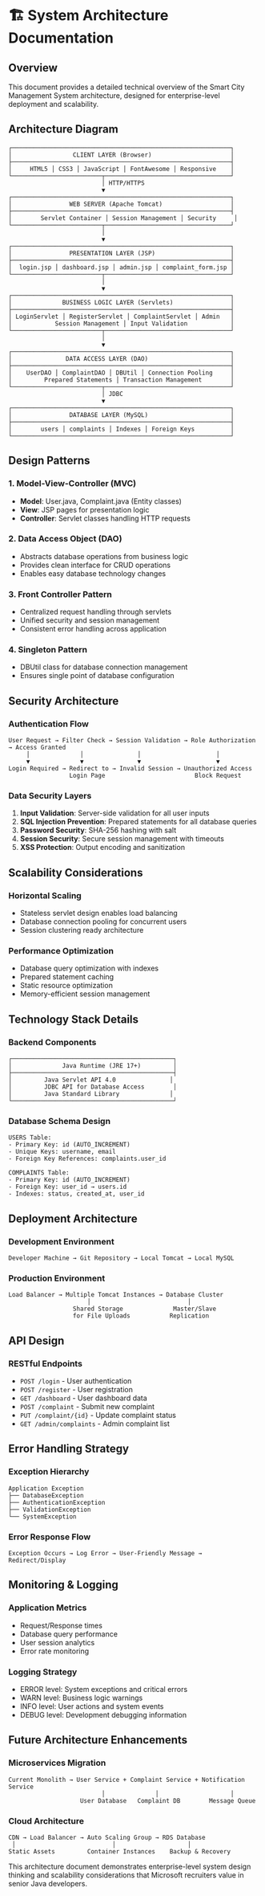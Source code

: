 # 🏗️ System Architecture Documentation

## Overview
This document provides a detailed technical overview of the Smart City Management System architecture, designed for enterprise-level deployment and scalability.

## Architecture Diagram

```
┌─────────────────────────────────────────────────────────────┐
│                 CLIENT LAYER (Browser)                      │
├─────────────────────────────────────────────────────────────┤
│     HTML5 │ CSS3 │ JavaScript │ FontAwesome │ Responsive    │
└─────────────────────────┬───────────────────────────────────┘
                          │ HTTP/HTTPS
                          ▼
┌─────────────────────────────────────────────────────────────┐
│                WEB SERVER (Apache Tomcat)                   │
├─────────────────────────────────────────────────────────────┤
│        Servlet Container │ Session Management │ Security     │
└─────────────────────────┬───────────────────────────────────┘
                          │
                          ▼
┌─────────────────────────────────────────────────────────────┐
│                PRESENTATION LAYER (JSP)                     │
├─────────────────────────────────────────────────────────────┤
│  login.jsp │ dashboard.jsp │ admin.jsp │ complaint_form.jsp │
└─────────────────────────┬───────────────────────────────────┘
                          │
                          ▼
┌─────────────────────────────────────────────────────────────┐
│              BUSINESS LOGIC LAYER (Servlets)                │
├─────────────────────────────────────────────────────────────┤
│ LoginServlet │ RegisterServlet │ ComplaintServlet │ Admin   │
│            Session Management │ Input Validation            │
└─────────────────────────┬───────────────────────────────────┘
                          │
                          ▼
┌─────────────────────────────────────────────────────────────┐
│               DATA ACCESS LAYER (DAO)                       │
├─────────────────────────────────────────────────────────────┤
│    UserDAO │ ComplaintDAO │ DBUtil │ Connection Pooling     │
│         Prepared Statements │ Transaction Management        │
└─────────────────────────┬───────────────────────────────────┘
                          │ JDBC
                          ▼
┌─────────────────────────────────────────────────────────────┐
│                DATABASE LAYER (MySQL)                       │
├─────────────────────────────────────────────────────────────┤
│        users │ complaints │ Indexes │ Foreign Keys          │
└─────────────────────────────────────────────────────────────┘
```

## Design Patterns

### 1. Model-View-Controller (MVC)
- **Model**: User.java, Complaint.java (Entity classes)
- **View**: JSP pages for presentation logic
- **Controller**: Servlet classes handling HTTP requests

### 2. Data Access Object (DAO)
- Abstracts database operations from business logic
- Provides clean interface for CRUD operations
- Enables easy database technology changes

### 3. Front Controller Pattern
- Centralized request handling through servlets
- Unified security and session management
- Consistent error handling across application

### 4. Singleton Pattern
- DBUtil class for database connection management
- Ensures single point of database configuration

## Security Architecture

### Authentication Flow
```
User Request → Filter Check → Session Validation → Role Authorization → Access Granted
     │              │               │                     │
     ▼              ▼               ▼                     ▼
Login Required → Redirect to → Invalid Session → Unauthorized Access
                 Login Page                         Block Request
```

### Data Security Layers
1. **Input Validation**: Server-side validation for all user inputs
2. **SQL Injection Prevention**: Prepared statements for all database queries
3. **Password Security**: SHA-256 hashing with salt
4. **Session Security**: Secure session management with timeouts
5. **XSS Protection**: Output encoding and sanitization

## Scalability Considerations

### Horizontal Scaling
- Stateless servlet design enables load balancing
- Database connection pooling for concurrent users
- Session clustering ready architecture

### Performance Optimization
- Database query optimization with indexes
- Prepared statement caching
- Static resource optimization
- Memory-efficient session management

## Technology Stack Details

### Backend Components
```
┌─────────────────────────────────────────────┐
│              Java Runtime (JRE 17+)         │
├─────────────────────────────────────────────┤
│         Java Servlet API 4.0               │
│         JDBC API for Database Access        │
│         Java Standard Library              │
└─────────────────────────────────────────────┘
```

### Database Schema Design
```
USERS Table:
- Primary Key: id (AUTO_INCREMENT)
- Unique Keys: username, email
- Foreign Key References: complaints.user_id

COMPLAINTS Table:
- Primary Key: id (AUTO_INCREMENT)
- Foreign Key: user_id → users.id
- Indexes: status, created_at, user_id
```

## Deployment Architecture

### Development Environment
```
Developer Machine → Git Repository → Local Tomcat → Local MySQL
```

### Production Environment
```
Load Balancer → Multiple Tomcat Instances → Database Cluster
                      │                           │
                  Shared Storage              Master/Slave
                  for File Uploads           Replication
```

## API Design

### RESTful Endpoints
- `POST /login` - User authentication
- `POST /register` - User registration
- `GET /dashboard` - User dashboard data
- `POST /complaint` - Submit new complaint
- `PUT /complaint/{id}` - Update complaint status
- `GET /admin/complaints` - Admin complaint list

## Error Handling Strategy

### Exception Hierarchy
```
Application Exception
├── DatabaseException
├── AuthenticationException
├── ValidationException
└── SystemException
```

### Error Response Flow
```
Exception Occurs → Log Error → User-Friendly Message → Redirect/Display
```

## Monitoring & Logging

### Application Metrics
- Request/Response times
- Database query performance
- User session analytics
- Error rate monitoring

### Logging Strategy
- ERROR level: System exceptions and critical errors
- WARN level: Business logic warnings
- INFO level: User actions and system events
- DEBUG level: Development debugging information

## Future Architecture Enhancements

### Microservices Migration
```
Current Monolith → User Service + Complaint Service + Notification Service
                          │              │                    │
                    User Database   Complaint DB        Message Queue
```

### Cloud Architecture
```
CDN → Load Balancer → Auto Scaling Group → RDS Database
 │                           │                    │
Static Assets         Container Instances    Backup & Recovery
```

This architecture document demonstrates enterprise-level system design thinking and scalability considerations that Microsoft recruiters value in senior Java developers.
